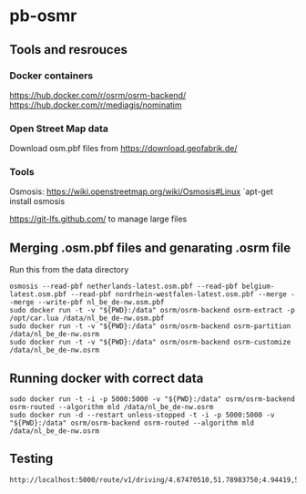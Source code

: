 # pb-osmr

## Tools and resrouces

### Docker containers

https://hub.docker.com/r/osrm/osrm-backend/
https://hub.docker.com/r/mediagis/nominatim

### Open Street Map data

Download osm.pbf files from https://download.geofabrik.de/

### Tools

Osmosis: https://wiki.openstreetmap.org/wiki/Osmosis#Linux
`apt-get install osmosis

https://git-lfs.github.com/ to manage large files

## Merging .osm.pbf files and genarating .osrm file

Run this from the data directory

```
osmosis --read-pbf netherlands-latest.osm.pbf --read-pbf belgium-latest.osm.pbf --read-pbf nordrhein-westfalen-latest.osm.pbf --merge --merge --write-pbf nl_be_de-nw.osm.pbf
sudo docker run -t -v "${PWD}:/data" osrm/osrm-backend osrm-extract -p /opt/car.lua /data/nl_be_de-nw.osm.pbf
sudo docker run -t -v "${PWD}:/data" osrm/osrm-backend osrm-partition /data/nl_be_de-nw.osrm
sudo docker run -t -v "${PWD}:/data" osrm/osrm-backend osrm-customize /data/nl_be_de-nw.osrm
```

## Running docker with correct data

```
sudo docker run -t -i -p 5000:5000 -v "${PWD}:/data" osrm/osrm-backend osrm-routed --algorithm mld /data/nl_be_de-nw.osrm
sudo docker run -d --restart unless-stopped -t -i -p 5000:5000 -v "${PWD}:/data" osrm/osrm-backend osrm-routed --algorithm mld /data/nl_be_de-nw.osrm
```

## Testing

```
http://localhost:5000/route/v1/driving/4.67470510,51.78983750;4.94419,52.33294
